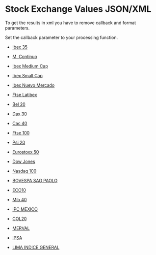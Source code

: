 Stock Exchange Values JSON/XML
===============================

To get the results in xml you have to remove callback and format parameters.

Set the callback parameter to your processing function.

* <a href="http://query.yahooapis.com/v1/public/yql?format=json&callback=&_maxage=60&q=use%20%22https%3A%2F%2Fraw.githubusercontent.com%2Fdavidayalas%2Fyql-stocks%2Fmaster%2Fstocks.xml%22%20as%20bolsa%3B%20select%20*%20from%20bolsa%20where%20url%3D%22http%3A%2F%2Fwww.eleconomista.es/indice/IBEX-35%22">Ibex 35</a><br />

* <a href="http://query.yahooapis.com/v1/public/yql?format=json&callback=&_maxage=60&q=use%20%22https%3A%2F%2Fraw.githubusercontent.com%2Fdavidayalas%2Fyql-stocks%2Fmaster%2Fstocks.xml%22%20as%20bolsa%3B%20select%20*%20from%20bolsa%20where%20url%3D%22http%3A%2F%2Fwww.eleconomista.es/indice/IGBM%22">M. Continuo</a><br />

* <a href="http://query.yahooapis.com/v1/public/yql?format=json&callback=&_maxage=60&q=use%20%22https%3A%2F%2Fraw.githubusercontent.com%2Fdavidayalas%2Fyql-stocks%2Fmaster%2Fstocks.xml%22%20as%20bolsa%3B%20select%20*%20from%20bolsa%20where%20url%3D%22http%3A%2F%2Fwww.eleconomista.es/indice/IBEX-MEDIUMCAP%22">Ibex Medium Cap</a><br />

* <a href="http://query.yahooapis.com/v1/public/yql?format=json&callback=&_maxage=60&q=use%20%22https%3A%2F%2Fraw.githubusercontent.com%2Fdavidayalas%2Fyql-stocks%2Fmaster%2Fstocks.xml%22%20as%20bolsa%3B%20select%20*%20from%20bolsa%20where%20url%3D%22http%3A%2F%2Fwww.eleconomista.es/indice/IBEX-SMALLCAP%22">Ibex Small Cap</a><br />

* <a href="http://query.yahooapis.com/v1/public/yql?format=json&callback=&_maxage=60&q=use%20%22https%3A%2F%2Fraw.githubusercontent.com%2Fdavidayalas%2Fyql-stocks%2Fmaster%2Fstocks.xml%22%20as%20bolsa%3B%20select%20*%20from%20bolsa%20where%20url%3D%22http%3A%2F%2Fwww.eleconomista.es/indice/IBEX-NUEVO-MERCADO%22">Ibex Nuevo Mercado</a><br />

* <a href="http://query.yahooapis.com/v1/public/yql?format=json&callback=&_maxage=60&q=use%20%22https%3A%2F%2Fraw.githubusercontent.com%2Fdavidayalas%2Fyql-stocks%2Fmaster%2Fstocks.xml%22%20as%20bolsa%3B%20select%20*%20from%20bolsa%20where%20url%3D%22http%3A%2F%2Fwww.eleconomista.es/indice/FSTE-LATIBEX-TOP%22">Ftse Latibex</a><br />

* <a href="http://query.yahooapis.com/v1/public/yql?format=json&callback=&_maxage=60&q=use%20%22https%3A%2F%2Fraw.githubusercontent.com%2Fdavidayalas%2Fyql-stocks%2Fmaster%2Fstocks.xml%22%20as%20bolsa%3B%20select%20*%20from%20bolsa%20where%20url%3D%22http%3A%2F%2Fwww.eleconomista.es/indice/BEL-20%22">Bel 20</a><br />

* <a href="http://query.yahooapis.com/v1/public/yql?format=json&callback=&_maxage=60&q=use%20%22https%3A%2F%2Fraw.githubusercontent.com%2Fdavidayalas%2Fyql-stocks%2Fmaster%2Fstocks.xml%22%20as%20bolsa%3B%20select%20*%20from%20bolsa%20where%20url%3D%22http%3A%2F%2Fwww.eleconomista.es/indice/DAX-30%22">Dax 30</a><br />

* <a href="http://query.yahooapis.com/v1/public/yql?format=json&callback=&_maxage=60&q=use%20%22https%3A%2F%2Fraw.githubusercontent.com%2Fdavidayalas%2Fyql-stocks%2Fmaster%2Fstocks.xml%22%20as%20bolsa%3B%20select%20*%20from%20bolsa%20where%20url%3D%22http%3A%2F%2Fwww.eleconomista.es/indice/CAC-40%22">Cac 40</a><br />

* <a href="http://query.yahooapis.com/v1/public/yql?format=json&callback=&_maxage=60&q=use%20%22https%3A%2F%2Fraw.githubusercontent.com%2Fdavidayalas%2Fyql-stocks%2Fmaster%2Fstocks.xml%22%20as%20bolsa%3B%20select%20*%20from%20bolsa%20where%20url%3D%22http%3A%2F%2Fwww.eleconomista.es/indice/FTSE-100%22">Ftse 100</a><br />

* <a href="http://query.yahooapis.com/v1/public/yql?format=json&callback=&_maxage=60&q=use%20%22https%3A%2F%2Fraw.githubusercontent.com%2Fdavidayalas%2Fyql-stocks%2Fmaster%2Fstocks.xml%22%20as%20bolsa%3B%20select%20*%20from%20bolsa%20where%20url%3D%22http%3A%2F%2Fwww.eleconomista.es/indice/PSI-20%22">Psi 20</a><br />

* <a href="http://query.yahooapis.com/v1/public/yql?format=json&callback=&_maxage=60&q=use%20%22https%3A%2F%2Fraw.githubusercontent.com%2Fdavidayalas%2Fyql-stocks%2Fmaster%2Fstocks.xml%22%20as%20bolsa%3B%20select%20*%20from%20bolsa%20where%20url%3D%22http%3A%2F%2Fwww.eleconomista.es/indice/EUROSTOXX-50%22">Eurostoxx 50</a><br />

* <a href="http://query.yahooapis.com/v1/public/yql?format=json&callback=&_maxage=60&q=use%20%22https%3A%2F%2Fraw.githubusercontent.com%2Fdavidayalas%2Fyql-stocks%2Fmaster%2Fstocks.xml%22%20as%20bolsa%3B%20select%20*%20from%20bolsa%20where%20url%3D%22http%3A%2F%2Fwww.eleconomista.es/indice/DOW-JONES%22">Dow Jones</a><br />

* <a href="http://query.yahooapis.com/v1/public/yql?format=json&callback=&_maxage=60&q=use%20%22https%3A%2F%2Fraw.githubusercontent.com%2Fdavidayalas%2Fyql-stocks%2Fmaster%2Fstocks.xml%22%20as%20bolsa%3B%20select%20*%20from%20bolsa%20where%20url%3D%22http%3A%2F%2Fwww.eleconomista.es/indice/NASDAQ-100%22">Nasdaq 100</a><br />

* <a href="http://query.yahooapis.com/v1/public/yql?format=json&callback=&_maxage=60&q=use%20%22https%3A%2F%2Fraw.githubusercontent.com%2Fdavidayalas%2Fyql-stocks%2Fmaster%2Fstocks.xml%22%20as%20bolsa%3B%20select%20*%20from%20bolsa%20where%20url%3D%22http%3A%2F%2Fwww.eleconomista.es/indice/BOVESPA-SAO-PAOLO%22">BOVESPA SAO PAOLO</a><br />

* <a href="http://query.yahooapis.com/v1/public/yql?format=json&callback=&_maxage=60&q=use%20%22https%3A%2F%2Fraw.githubusercontent.com%2Fdavidayalas%2Fyql-stocks%2Fmaster%2Fstocks.xml%22%20as%20bolsa%3B%20select%20*%20from%20bolsa%20where%20url%3D%22http%3A%2F%2Fwww.eleconomista.es/indice/ECO10%22">ECO10</a><br />

* <a href="http://query.yahooapis.com/v1/public/yql?format=json&callback=&_maxage=60&q=use%20%22https%3A%2F%2Fraw.githubusercontent.com%2Fdavidayalas%2Fyql-stocks%2Fmaster%2Fstocks.xml%22%20as%20bolsa%3B%20select%20*%20from%20bolsa%20where%20url%3D%22http%3A%2F%2Fwww.eleconomista.es/indice/FTSE-MIB-INDEX%22">Mib 40</a><br />

* <a href="http://query.yahooapis.com/v1/public/yql?format=json&callback=&_maxage=60&q=use%20%22https%3A%2F%2Fraw.githubusercontent.com%2Fdavidayalas%2Fyql-stocks%2Fmaster%2Fstocks.xml%22%20as%20bolsa%3B%20select%20*%20from%20bolsa%20where%20url%3D%22http%3A%2F%2Fwww.eleconomista.es/indice/IPC-MEXICO%22">IPC MEXICO</a><br />

* <a href="http://query.yahooapis.com/v1/public/yql?format=json&callback=&_maxage=60&q=use%20%22https%3A%2F%2Fraw.githubusercontent.com%2Fdavidayalas%2Fyql-stocks%2Fmaster%2Fstocks.xml%22%20as%20bolsa%3B%20select%20*%20from%20bolsa%20where%20url%3D%22http%3A%2F%2Fwww.eleconomista.es/indice/COL20%22">COL20</a><br />

* <a href="http://query.yahooapis.com/v1/public/yql?format=json&callback=&_maxage=60&q=use%20%22https%3A%2F%2Fraw.githubusercontent.com%2Fdavidayalas%2Fyql-stocks%2Fmaster%2Fstocks.xml%22%20as%20bolsa%3B%20select%20*%20from%20bolsa%20where%20url%3D%22http%3A%2F%2Fwww.eleconomista.es/indice/MERVAL%22">MERVAL</a><br />

* <a href="http://query.yahooapis.com/v1/public/yql?format=json&callback=&_maxage=60&q=use%20%22https%3A%2F%2Fraw.githubusercontent.com%2Fdavidayalas%2Fyql-stocks%2Fmaster%2Fstocks.xml%22%20as%20bolsa%3B%20select%20*%20from%20bolsa%20where%20url%3D%22http%3A%2F%2Fwww.eleconomista.es/indice/IPSA%22">IPSA</a><br />

* <a href="http://query.yahooapis.com/v1/public/yql?format=json&callback=&_maxage=60&q=use%20%22https%3A%2F%2Fraw.githubusercontent.com%2Fdavidayalas%2Fyql-stocks%2Fmaster%2Fstocks.xml%22%20as%20bolsa%3B%20select%20*%20from%20bolsa%20where%20url%3D%22http%3A%2F%2Fwww.eleconomista.es/indice/LIMA-INDICE-GENERAL%22">LIMA INDICE GENERAL</a>
